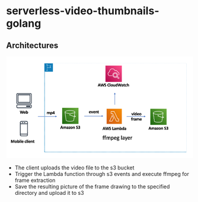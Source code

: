 # serverless-video-thumbnails-golang

## Architectures

![architectures](assets/architecture.png)

* The client uploads the video file to the s3 bucket
* Trigger the Lambda function through s3 events and execute ffmpeg for frame extraction
* Save the resulting picture of the frame drawing to the specified directory and upload it to s3
